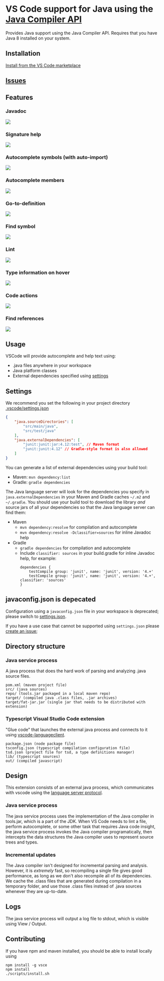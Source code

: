 # VS Code support for Java using the [Java Compiler API](https://docs.oracle.com/javase/7/docs/api/javax/tools/JavaCompiler.html)

Provides Java support using the Java Compiler API.
Requires that you have Java 8 installed on your system.

## Installation

[Install from the VS Code marketplace](https://marketplace.visualstudio.com/items?itemName=georgewfraser.vscode-javac)

## [Issues](https://github.com/georgewfraser/vscode-javac/issues)

## Features

### Javadoc

<img src="http://g.recordit.co/GROuFBSPQD.gif">

### Signature help

<img src="http://g.recordit.co/pXkdKptzrI.gif">

### Autocomplete symbols (with auto-import)

<img src="http://g.recordit.co/HpNZPIDA8T.gif">

### Autocomplete members

<img src="http://g.recordit.co/np8mXIWfQ8.gif">

### Go-to-definition

<img src="http://g.recordit.co/AJGsEVoF6z.gif">

### Find symbol

<img src="http://g.recordit.co/XuZvrCJfBx.gif">

### Lint

<img src="http://g.recordit.co/Fu8vgP0uG0.gif">

### Type information on hover

<img src="http://g.recordit.co/w5nRIfef65.gif">

### Code actions

<img src="http://g.recordit.co/pjQh1KuyK4.gif">

### Find references

<img src="http://g.recordit.co/3tNYL8StgJ.gif">

## Usage

VSCode will provide autocomplete and help text using:
* .java files anywhere in your workspace
* Java platform classes
* External dependencies specified using [settings](#Settings)

## Settings

We recommend you set the following in your project directory [.vscode/settings.json](https://code.visualstudio.com/docs/getstarted/settings)

```json
{
    "java.sourceDirectories": [
        "src/main/java",
        "src/test/java"
    ],
    "java.externalDependencies": [
        "junit:junit:jar:4.12:test", // Maven format
        "junit:junit:4.12" // Gradle-style format is also allowed
    ]
}
```

You can generate a list of external dependencies using your build tool:
* Maven: `mvn dependency:list` 
* Gradle: `gradle dependencies`

The Java language server will look for the dependencies you specify in `java.externalDependencies` in your Maven and Gradle caches `~/.m2` and `~/.gradle`.
You should use your build tool to download the library *and* source jars of all your dependencies so that the Java language server can find them:
* Maven
  * `mvn dependency:resolve` for compilation and autocomplete
  * `mvn dependency:resolve -Dclassifier=sources` for inline Javadoc help
* Gradle
  * `gradle dependencies` for compilation and autocomplete
  * Include `classifier: sources` in your build.gradle for inline Javadoc help, for example:
    ```
    dependencies {
        testCompile group: 'junit', name: 'junit', version: '4.+'
        testCompile group: 'junit', name: 'junit', version: '4.+', classifier: 'sources'
    }
    ```


## javaconfig.json is depecated

Configuration using a `javaconfig.json` file in your workspace is deprecated; 
please switch to [settings.json](#Settings).

If you have a use case that cannot be supported using `settings.json` please [create an issue](https://github.com/georgewfraser/vscode-javac/issues);

## Directory structure

### Java service process

A java process that does the hard work of parsing and analyzing .java source files.

    pom.xml (maven project file)
    src/ (java sources)
    repo/ (tools.jar packaged in a local maven repo)
    target/ (compiled java .class files, .jar archives)
    target/fat-jar.jar (single jar that needs to be distributed with extension)

### Typescript Visual Studio Code extension

"Glue code" that launches the external java process
and connects to it using [vscode-languageclient](https://www.npmjs.com/package/vscode-languageclient).

    package.json (node package file)
    tsconfig.json (typescript compilation configuration file)
    tsd.json (project file for tsd, a type definitions manager)
    lib/ (typescript sources)
    out/ (compiled javascript)

## Design

This extension consists of an external java process, 
which communicates with vscode using the [language server protocol](https://github.com/Microsoft/vscode-languageserver-protocol). 

### Java service process

The java service process uses the implementation of the Java compiler in tools.jar, 
which is a part of the JDK.
When VS Code needs to lint a file, perform autocomplete, 
or some other task that requires Java code insight,
the java service process invokes the Java compiler programatically,
then intercepts the data structures the Java compiler uses to represent source trees and types.

### Incremental updates

The Java compiler isn't designed for incremental parsing and analysis.
However, it is *extremely* fast, so recompiling a single file gives good performance,
as long as we don't also recompile all of its dependencies.
We cache the .class files that are generated during compilation in a temporary folder,
and use those .class files instead of .java sources whenever they are up-to-date.

## Logs

The java service process will output a log file to stdout, which is visible using View / Output.

## Contributing

If you have npm and maven installed,
you should be able to install locally using 

    npm install -g vsce
    npm install
    ./scripts/install.sh